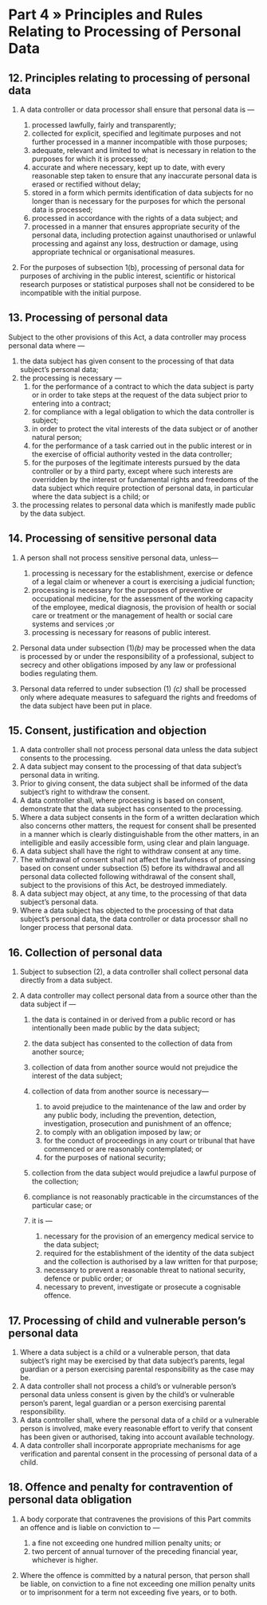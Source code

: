 # Part 4 » Principles and Rules Relating to Processing of Personal Data

## 12. Principles relating to processing of personal data

1.  A data controller or data processor shall ensure that personal
    data is —

    1.  processed lawfully, fairly and transparently;
    2.  collected for explicit, specified and legitimate purposes and
        not further processed in a manner incompatible with those
        purposes;
    3.  adequate, relevant and limited to what is necessary in relation
        to the purposes for which it is processed;
    4.  accurate and where necessary, kept up to date, with every
        reasonable step taken to ensure that any inaccurate personal
        data is erased or rectified without delay;
    5.  stored in a form which permits identification of data subjects
        for no longer than is necessary for the purposes for which the
        personal data is processed;
    6.  processed in accordance with the rights of a data subject; and
    7.  processed in a manner that ensures appropriate security of the
        personal data, including protection against unauthorised or
        unlawful processing and against any loss, destruction or damage,
        using appropriate technical or organisational measures.

1.  For the purposes of subsection 1(b), processing of personal data for
    purposes of archiving in the public interest, scientific or
    historical research purposes or statistical purposes shall not be
    considered to be incompatible with the initial purpose.

## 13. Processing of personal data

Subject to the other provisions of this Act, a data controller may
process personal data where —

<ol data-list-a>
    <li>    
        the data subject has given consent to the processing of that
        data subject’s personal data;
    </li>
    <li>    
        the processing is necessary —
        <ol>
            <li>  
                for the performance of a contract to which the data subject
                is party or in order to take steps at the request of the
                data subject prior to entering into a contract;
            </li>
            <li>  
                for compliance with a legal obligation to which the data
                controller is subject;
            </li>
            <li>  
                in order to protect the vital interests of the data subject
                or of another natural person;
            </li>
            <li>  
                for the performance of a task carried out in the public
                interest or in the exercise of official authority vested in
                the data controller;
            </li>
            <li>  
                for the purposes of the legitimate interests pursued by the
                data controller or by a third party, except where such
                interests are overridden by the interest or fundamental
                rights and freedoms of the data subject which require
                protection of personal data, in particular where the data
                subject is a child; or
            </li>
        </ol>
    </li>
    <li>    
        the processing relates to personal data which is manifestly made
        public by the data subject.
    </li>
</ol>

## 14. Processing of sensitive personal data

1. A person shall not process sensitive personal data, unless—

    1.  processing is necessary for the establishment, exercise or
        defence of a legal claim or whenever a court is exercising a
        judicial function;
    2.  processing is necessary for the purposes of preventive or
        occupational medicine, for the assessment of the working
        capacity of the employee, medical diagnosis, the provision of
        health or social care or treatment or the management of health
        or social care systems and services ;or
    3.  processing is necessary for reasons of public interest.

2.  Personal data under subsection (1)*(b)* may be processed when the
    data is processed by or under the responsibility of a professional,
    subject to secrecy and other obligations imposed by any law or
    professional bodies regulating them.

3.  Personal data referred to under subsection (1) *(c)* shall be
    processed only where adequate measures to safeguard the rights and
    freedoms of the data subject have been put in place.

## 15. Consent, justification and objection

1.  A data controller shall not process personal data unless the
    data subject consents to the processing.
2.  A data subject may consent to the processing of that data
    subject’s personal data in writing.
3.  Prior to giving consent, the data subject shall be informed of the
    data subject’s right to withdraw the consent.
4.  A data controller shall, where processing is based on consent,
    demonstrate that the data subject has consented to the processing.
5.  Where a data subject consents in the form of a written declaration
    which also concerns other matters, the request for consent shall be
    presented in a manner which is clearly distinguishable from the
    other matters, in an intelligible and easily accessible form, using
    clear and plain language.
6.  A data subject shall have the right to withdraw consent at any time.
7.  The withdrawal of consent shall not affect the lawfulness of
    processing based on consent under subsection (5) before its
    withdrawal and all personal data collected following withdrawal of
    the consent shall, subject to the provisions of this Act, be
    destroyed immediately.
8.  A data subject may object, at any time, to the processing of that
    data subject’s personal data.
9.  Where a data subject has objected to the processing of that data
    subject’s personal data, the data controller or data processor shall
    no longer process that personal data.

## 16. Collection of personal data

1.  Subject to subsection (2), a data controller shall collect
    personal data directly from a data subject.
2.  A data controller may collect personal data from a source other than
    the data subject if —

    1.  the data is contained in or derived from a public record or has
        intentionally been made public by the data subject;
    2.  the data subject has consented to the collection of data from
        another source;
    3.  collection of data from another source would not prejudice the
        interest of the data subject;
    4.  collection of data from another source is necessary—

        1.  to avoid prejudice to the maintenance of the law and order
            by any public body, including the prevention, detection,
            investigation, prosecution and punishment of an offence;
        2.  to comply with an obligation imposed by law; or
        3.  for the conduct of proceedings in any court or tribunal that
            have commenced or are reasonably contemplated; or
        4.  for the purposes of national security;

    5.  collection from the data subject would prejudice a lawful
        purpose of the collection;
    6.  compliance is not reasonably practicable in the circumstances of
        the particular case; or
    7.  it is —

        1.  necessary for the provision of an emergency medical service
            to the data subject;
        2.  required for the establishment of the identity of the data
            subject and the collection is authorised by a law written
            for that purpose;
        3.  necessary to prevent a reasonable threat to national
            security, defence or public order; or
        4.  necessary to prevent, investigate or prosecute a cognisable
            offence.

## 17. Processing of child and vulnerable person’s personal data

1.  Where a data subject is a child or a vulnerable person, that
    data subject’s right may be exercised by that data subject’s
    parents, legal guardian or a person exercising parental
    responsibility as the case may be.
2.  A data controller shall not process a child’s or vulnerable person’s
    personal data unless consent is given by the child’s or vulnerable
    person’s parent, legal guardian or a person exercising parental
    responsibility.
3.  A data controller shall, where the personal data of a child or a
    vulnerable person is involved, make every reasonable effort to
    verify that consent has been given or authorised, taking into
    account available technology.
4.  A data controller shall incorporate appropriate mechanisms for age
    verification and parental consent in the processing of personal data
    of a child.

## 18. Offence and penalty for contravention of personal data obligation

1. A body corporate that contravenes the provisions of this Part commits an offence and is liable on conviction to —

    1. a fine not exceeding one hundred million penalty units; or
    2. two percent of annual turnover of the preceding financial year, whichever is higher.

2. Where the offence is committed by a natural person, that person shall be liable, on conviction to a fine not exceeding one million penalty units or to imprisonment for a term not exceeding five years, or to both.
